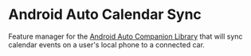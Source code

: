 # Android Auto Calendar Sync

Feature manager for the
[Android Auto Companion Library](https://github.com/google/android-auto-companion-ios) that will
sync calendar events on a user's local phone to a connected car.
